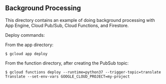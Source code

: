 Background Processing
---------------------

This directory contains an example of doing background processing with App
Engine, Cloud Pub/Sub, Cloud Functions, and Firestore.

Deploy commands:

From the app directory:
```
$ gcloud app deploy
```

From the function directory, after creating the PubSub topic:
```
$ gcloud functions deploy --runtime=python37 --trigger-topic=translate Translate --set-env-vars GOOGLE_CLOUD_PROJECT=my-project
```
